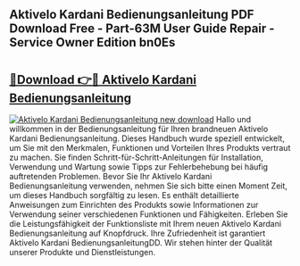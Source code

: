## Aktivelo Kardani Bedienungsanleitung PDF Download Free - Part-63M User Guide Repair - Service Owner Edition bn0Es

# <h2><a href="http://df5urc8.blite.top/?on=Aktivelo+Kardani+Bedienungsanleitung">🔗Download 👉🔴 Aktivelo Kardani Bedienungsanleitung</a></h2>

[![Aktivelo Kardani Bedienungsanleitung new download](https://i.imgur.com/lujVjoI.png)](http://df5urc8.blite.top/?on=Aktivelo+Kardani+Bedienungsanleitung)
Hallo und willkommen in der Bedienungsanleitung für Ihren brandneuen Aktivelo Kardani Bedienungsanleitung. Dieses Handbuch wurde speziell entwickelt, um Sie mit den Merkmalen, Funktionen und Vorteilen Ihres Produkts vertraut zu machen. Sie finden Schritt-für-Schritt-Anleitungen für Installation, Verwendung und Wartung sowie Tipps zur Fehlerbehebung bei häufig auftretenden Problemen. Bevor Sie Ihr Aktivelo Kardani Bedienungsanleitung verwenden, nehmen Sie sich bitte einen Moment Zeit, um dieses Handbuch sorgfältig zu lesen. Es enthält detaillierte Anweisungen zum Einrichten des Produkts sowie Informationen zur Verwendung seiner verschiedenen Funktionen und Fähigkeiten. Erleben Sie die Leistungsfähigkeit der Funktionsliste mit Ihrem neuen Aktivelo Kardani Bedienungsanleitung auf Knopfdruck. Ihre Zufriedenheit ist garantiert Aktivelo Kardani BedienungsanleitungDD. Wir stehen hinter der Qualität unserer Produkte und Dienstleistungen.
